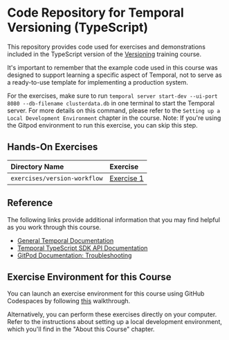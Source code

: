 # Code Repository for Temporal Versioning (TypeScript)
This repository provides code used for exercises and demonstrations
included in the TypeScript version of the 
[Versioning](https://learn.temporal.io/courses/versioning) 
training course.

It's important to remember that the example code used in this course was designed to support learning a specific aspect of Temporal, not to serve as a ready-to-use template for implementing a production system.

For the exercises, make sure to run `temporal server start-dev --ui-port 8080 --db-filename clusterdata.db` in one terminal to start the Temporal server. For more details on this command, please refer to the `Setting up a Local Development Environment` chapter in the course. Note: If you're using the Gitpod environment to run this exercise, you can skip this step.

## Hands-On Exercises

Directory Name                     | Exercise
:--------------------------------- | :-------------------------------------------------------
`exercises/version-workflow`       | [Exercise 1](exercises/version-workflow/README.md)

## Reference
The following links provide additional information that you may find helpful as you work through this course.
* [General Temporal Documentation](https://docs.temporal.io/)
* [Temporal TypeScript SDK API Documentation](https://typescript.temporal.io)
* [GitPod Documentation: Troubleshooting](https://www.gitpod.io/docs/troubleshooting)

## Exercise Environment for this Course

You can launch an exercise environment for this course using GitHub Codespaces by 
following [this](codespaces.md) walkthrough.

Alternatively, you can perform these exercises directly on your computer. Refer to the instructions about setting up a local development environment, which you'll find in the "About this Course" chapter.